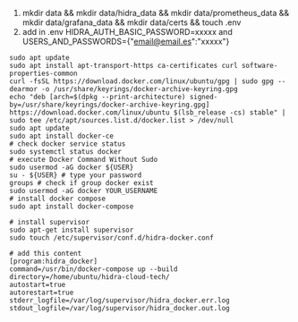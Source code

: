 1. mkdir data && mkdir data/hidra_data && mkdir data/prometheus_data && mkdir data/grafana_data && mkdir data/certs && touch .env
2. add in .env HIDRA_AUTH_BASIC_PASSWORD=xxxxx and USERS_AND_PASSWORDS={"email@email.es":"xxxxx"}
```
sudo apt update
sudo apt install apt-transport-https ca-certificates curl software-properties-common
curl -fsSL https://download.docker.com/linux/ubuntu/gpg | sudo gpg --dearmor -o /usr/share/keyrings/docker-archive-keyring.gpg
echo "deb [arch=$(dpkg --print-architecture) signed-by=/usr/share/keyrings/docker-archive-keyring.gpg] https://download.docker.com/linux/ubuntu $(lsb_release -cs) stable" | sudo tee /etc/apt/sources.list.d/docker.list > /dev/null
sudo apt update
sudo apt install docker-ce
# check docker service status
sudo systemctl status docker
# execute Docker Command Without Sudo
sudo usermod -aG docker ${USER}
su - ${USER} # type your password
groups # check if group docker exist
sudo usermod -aG docker YOUR_USERNAME
# install docker compose
sudo apt install docker-compose

# install supervisor
sudo apt-get install supervisor
sudo touch /etc/supervisor/conf.d/hidra-docker.conf

# add this content
[program:hidra_docker]
command=/usr/bin/docker-compose up --build
directory=/home/ubuntu/hidra-cloud-tech/
autostart=true
autorestart=true
stderr_logfile=/var/log/supervisor/hidra_docker.err.log
stdout_logfile=/var/log/supervisor/hidra_docker.out.log

```